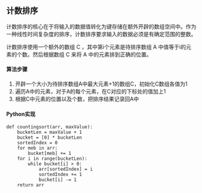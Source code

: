 ## 计数排序
计数排序的核心在于将输入的数据值转化为键存储在额外开辟的数组空间中。作为一种线性时间复杂度的排序，计数排序要求输入的数据必须是有确定范围的整数。

计数排序使用一个额外的数组 C ，其中第i个元素是待排序数组 A 中值等于i的元素的个数。然后根据数组 C 来将 A 中的元素排到正确的位置。

#### 算法步骤
1. 开辟一个大小为待排序数组A中最大元素+1的数组C，初始化C数组各值为1
2. 遍历A中的元素，对于A的每个元素，在C对应的下标处的值加上1
3. 根据C中元素的位置以及个数，把排序结果记录回A中

#### Python实现
```
def countingsort(arr, maxValue):
    bucketLen = maxValue + 1
    bucket = [0] * bucketLen
    sortedIndex = 0
    for meb in arr:
        bucket[meb] += 1
    for i in range(bucketLen):
        while bucket[i] > 0:
            arr[sortedIndex] = i
            sortedIndex += 1
            bucket[i] -= 1
    return arr
```
